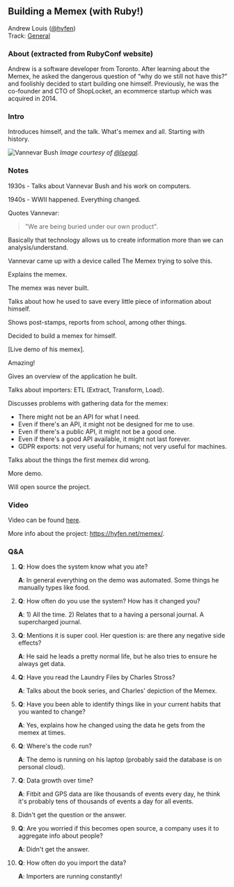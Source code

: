 ## Building a Memex (with Ruby!)

Andrew Louis ([@hyfen](https://twitter.com/hyfen))<br />Track: [General](https://rubyconf.org/program#track-general)

### About (extracted from RubyConf website)

Andrew is a software developer from Toronto. After learning about the Memex, he asked the dangerous question of “why do we still not have this?” and foolishly decided to start building one himself. Previously, he was the co-founder and CTO of ShopLocket, an ecommerce startup which was acquired in 2014.

### Intro

Introduces himself, and the talk. What's memex and all. Starting with history.

![Vannevar Bush](https://pbs.twimg.com/media/DsEz_YGVYAADXTW.jpg:large)
_Image courtesy of [@lsegal](https://twitter.com/lsegal/status/1063188175177211904)._

### Notes

1930s - Talks about Vannevar Bush and his work on computers.

1940s - WWII happened. Everything changed.

Quotes Vannevar:

>  "We are being buried under our own product".

Basically that technology allows us to create information more than we can analysis/understand.

Vannevar came up with a device called The Memex trying to solve this.

Explains the memex.

The memex was never built.

Talks about how he used to save every little piece of information about himself.

Shows post-stamps, reports from school, among other things.

Decided to build a memex for himself.

[Live demo of his memex].

Amazing!

Gives an overview of the application he built.

Talks about importers: ETL (Extract, Transform, Load).

Discusses problems with gathering data for the memex:

- There might not be an API for what I need.
- Even if there's an API, it might not be designed for me to use.
- Even if there's a public API, it might not be a good one.
- Even if there's a good API available, it might not last forever.
- GDPR exports: not very useful for humans; not very useful for machines.

Talks about the things the first memex did wrong.

More demo.

Will open source the project.

### Video

Video can be found [here](http://confreaks.tv/videos/rubyconf2018-building-a-memex-with-ruby).

More info about the project: https://hyfen.net/memex/.

### Q&A

1. **Q**: How does the system know what you ate?

   **A**: In general everything on the demo was automated. Some things he manually types like food.

2. **Q**: How often do you use the system? How has it changed you?

   **A**: 1) All the time. 2) Relates that to a having a personal journal. A supercharged journal.

3. **Q**: Mentions it is super cool. Her question is: are there any negative side effects?

   **A**: He said he leads a pretty normal life, but he also tries to ensure he always get data.

4. **Q**: Have you read the Laundry Files by Charles Stross?

   **A**: Talks about the book series, and Charles' depiction of the Memex.

5. **Q**: Have you been able to identify things like in your current habits that you wanted to change?

   **A**: Yes, explains how he changed using the data he gets from the memex at times.

6. **Q**: Where's the code run?

   **A**: The demo is running on his laptop (probably said the database is on personal cloud).

7. **Q**: Data growth over time?

   **A**: Fitbit and GPS data are like thousands of events every day, he think it's probably tens of thousands of events a day for all events.

8. Didn't get the question or the answer.

9. **Q**: Are you worried if this becomes open source, a company uses it to aggregate info about people?

   **A**: Didn't get the answer.

10. **Q**: How often do you import the data?

    **A**: Importers are running constantly!
